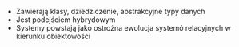 - Zawierają klasy, dziedziczenie, abstrakcyjne typy danych
- Jest podejściem hybrydowym
- Systemy powstają jako ostrożna ewolucja systemó relacyjnych w kierunku obiektowości